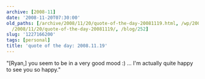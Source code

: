 ```yaml
---
archive: [2008-11]
date: '2008-11-20T07:30:00'
old_paths: [/archive/2008/11/20/quote-of-the-day-20081119.html, /wp/2008/11/20/quote-of-the-day-20081119/,
  /2008/11/20/quote-of-the-day-20081119/, /blog/252]
slug: '1227166200'
tags: [personal]
title: 'quote of the day: 2008.11.19'
---
```


"[Ryan,] you seem to be in a very good mood :) ... I'm actually quite
happy to see you so happy."


